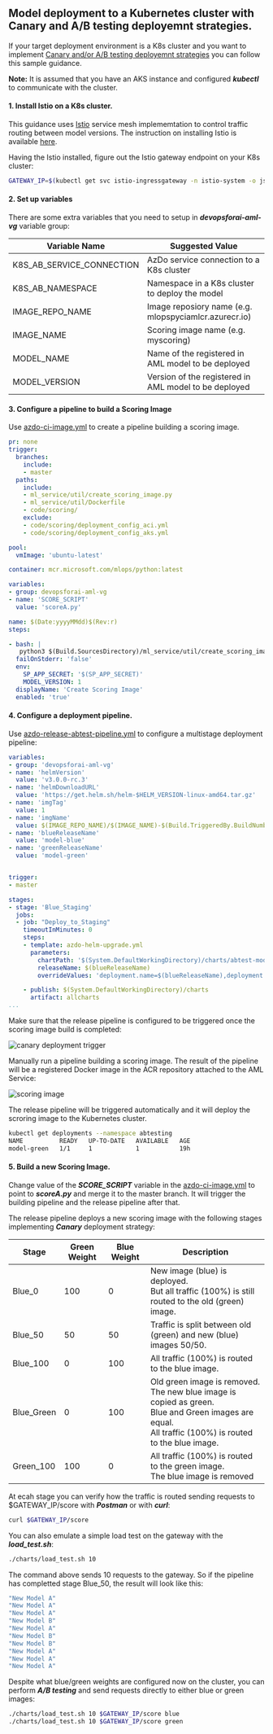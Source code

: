 ## Model deployment to a Kubernetes cluster with Canary and A/B testing deployemnt strategies.

If your target deployment environment is a K8s cluster and you want to implement [Canary and/or A/B testing deployemnt strategies](http://adfpractice-fedor.blogspot.com/2019/04/deployment-strategies-with-kubernetes.html) you can follow this sample guidance.

**Note:** It is assumed that you have an AKS instance and configured ***kubectl*** to communicate with the cluster.

#### 1. Install Istio on a K8s cluster. 

This guidance uses [Istio](https://istio.io) service mesh implememtation to control traffic routing between model versions. The instruction on installing Istio is available [here](https://docs.microsoft.com/en-us/azure/aks/servicemesh-istio-install?pivots=client-operating-system-linux).

Having the Istio installed, figure out the Istio gateway endpoint on your K8s cluster:

```bash
GATEWAY_IP=$(kubectl get svc istio-ingressgateway -n istio-system -o jsonpath='{.status.loadBalancer.ingress[0].ip}')
```

#### 2. Set up variables

There are some extra variables that you need to setup in ***devopsforai-aml-vg*** variable group:

| Variable Name               | Suggested Value                                      |
| --------------------------- | -----------------------------------------------------|
| K8S_AB_SERVICE_CONNECTION   | AzDo service connection to a K8s cluster             |
| K8S_AB_NAMESPACE            | Namespace in a K8s cluster to deploy the model       |
| IMAGE_REPO_NAME             | Image reposiory name (e.g. mlopspyciamlcr.azurecr.io)|
| IMAGE_NAME                  | Scoring image name (e.g. myscoring)                  |
| MODEL_NAME                  | Name of the registered in AML model to be deployed   |
| MODEL_VERSION               | Version of the registered in AML model to be deployed|


#### 3. Configure a pipeline to build a Scoring Image

Use [azdo-ci-image.yml](./.pipelines/azdo-ci-image.yml) to create a pipeline building a scoring image. 

```yaml
pr: none
trigger:
  branches:
    include:
    - master
  paths:
    include:
    - ml_service/util/create_scoring_image.py
    - ml_service/util/Dockerfile
    - code/scoring/
    exclude:
    - code/scoring/deployment_config_aci.yml
    - code/scoring/deployment_config_aks.yml    

pool: 
  vmImage: 'ubuntu-latest'

container: mcr.microsoft.com/mlops/python:latest

variables:
- group: devopsforai-aml-vg
- name: 'SCORE_SCRIPT'
  value: 'scoreA.py'

name: $(Date:yyyyMMdd)$(Rev:r)
steps:

- bash: |
   python3 $(Build.SourcesDirectory)/ml_service/util/create_scoring_image.py   
  failOnStderr: 'false'
  env:
    SP_APP_SECRET: '$(SP_APP_SECRET)'
    MODEL_VERSION: 1
  displayName: 'Create Scoring Image'
  enabled: 'true'
```

#### 4. Configure a deployment pipeline.

Use [azdo-release-abtest-pipeline.yml](./.pipelines/azdo-release-abtest-pipeline.yml) to configure a multistage deployment pipeline:

```yaml
variables:
- group: 'devopsforai-aml-vg'
- name: 'helmVersion'
  value: 'v3.0.0-rc.3'
- name: 'helmDownloadURL'
  value: 'https://get.helm.sh/helm-$HELM_VERSION-linux-amd64.tar.gz'
- name: 'imgTag'
  value: 1
- name: 'imgName'
  value: $(IMAGE_REPO_NAME)/$(IMAGE_NAME)-$(Build.TriggeredBy.BuildNumber)
- name: 'blueReleaseName'
  value: 'model-blue'
- name: 'greenReleaseName'
  value: 'model-green'


trigger:
- master

stages:
- stage: 'Blue_Staging'
  jobs:
  - job: "Deploy_to_Staging"
    timeoutInMinutes: 0
    steps:
    - template: azdo-helm-upgrade.yml
      parameters:
        chartPath: '$(System.DefaultWorkingDirectory)/charts/abtest-model'
        releaseName: $(blueReleaseName) 
        overrideValues: 'deployment.name=$(blueReleaseName),deployment.bluegreen=blue,deployment.image.tag=$(imgTag),deployment.image.name=$(imgName)'

    - publish: $(System.DefaultWorkingDirectory)/charts
      artifact: allcharts
...
```
Make sure that the release pipeline is configured to be triggered once the scoring image build is completed:

![canary deployment trigger](./images/canary-deployment-trigger.png)


Manually run a pipeline building a scoring image. The result of the pipeline will be a registered Docker image in the ACR repository attached to the AML Service:

![scoring image](./images/scoring_image.png)

The release pipeline will be triggered automatically and it will deploy the scroring image to the Kubernetes cluster. 

```bash
kubectl get deployments --namespace abtesting
NAME          READY   UP-TO-DATE   AVAILABLE   AGE
model-green   1/1     1            1           19h
```

#### 5. Build a new Scoring Image.

Change value of the ***SCORE_SCRIPT*** variable in the [azdo-ci-image.yml](./.pipelines/azdo-ci-image.yml) to point to ***scoreA.py*** and merge it to the master branch.
It will trigger the building pipeline and the release pipeline after that.

The release pipeline deploys a new scoring image with the following stages implementing ***Canary*** deployment strategy:

| Stage               | Green Weight| Blue Weight| Description                                                     |
| ------------------- |-------------|------------|-----------------------------------------------------------------|
| Blue_0              |100          |0           |New image (blue) is deployed.<br>But all traffic (100%) is still routed to the old (green) image.|
| Blue_50             |50           |50          |Traffic is split between old (green) and new (blue) images 50/50.|
| Blue_100            |0            |100         |All traffic (100%) is routed to the blue image.|
| Blue_Green          |0            |100         |Old green image is removed. The new blue image is copied as green.<br>Blue and Green images are equal.<br>All traffic (100%) is routed to the blue image.|
| Green_100           |100          |0           |All traffic (100%) is routed to the green image.<br>The blue image is removed

At ecah stage you can verify how the traffic is routed sending requests to $GATEWAY_IP/score with ***Postman*** or with ***curl***:

```bash
curl $GATEWAY_IP/score
```

You can also emulate a simple load test on the gateway with the ***load_test.sh***:

```bash
./charts/load_test.sh 10 
```

The command above sends 10 requests to the gateway. So if the pipeline has completted stage Blue_50, the result will look like this:

```bash
"New Model A"
"New Model A"
"New Model A"
"New Model B"
"New Model A"
"New Model B"
"New Model B"
"New Model A"
"New Model A"
"New Model A"
```

Despite what blue/green weights are configured now on the cluster, you can perform ***A/B testing*** and send requests directly to either blue or green images:

```bash
./charts/load_test.sh 10 $GATEWAY_IP/score blue
./charts/load_test.sh 10 $GATEWAY_IP/score green
```

